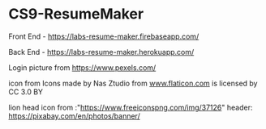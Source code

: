 # CS9-ResumeMaker

Front End - https://labs-resume-maker.firebaseapp.com/

Back End - https://labs-resume-maker.herokuapp.com/

Login picture from https://www.pexels.com/

icon from Icons made by Nas Ztudio from www.flaticon.com is licensed by CC 3.0 BY

lion head icon from :"https://www.freeiconspng.com/img/37126"
header: https://pixabay.com/en/photos/banner/
